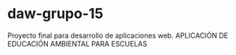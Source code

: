 # daw-grupo-15
Proyecto final para desarrollo de aplicaciones web. APLICACIÓN DE EDUCACIÓN AMBIENTAL PARA ESCUELAS
